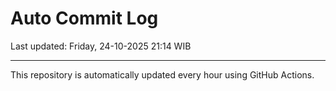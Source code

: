 # Auto Commit Log

Last updated: Friday, 24-10-2025 21:14 WIB

---

This repository is automatically updated every hour using GitHub Actions.
